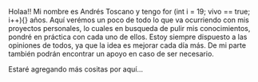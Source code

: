 Holaa!! Mi nombre es Andrés Toscano y tengo for (int i = 19; vivo == true; i++){} años.
Aquí verémos un poco de todo lo que va ocurriendo con mis proyectos personales, lo cuales en busqueda de pulir mis conocimientos, pondré en práctica con cada uno de ellos.
Estoy siempre dispuesto a las opiniones de todos, ya que la idea es mejorar cada día más. De mi parte también podrán encontrar un apoyo en caso de ser necesario.

Estaré agregando más cositas por aquí...
